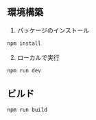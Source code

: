 
## 環境構築

1. パッケージのインストール
```bash
npm install
```
2. ローカルで実行
```bash
npm run dev
```

## ビルド
```bash
npm run build
```
